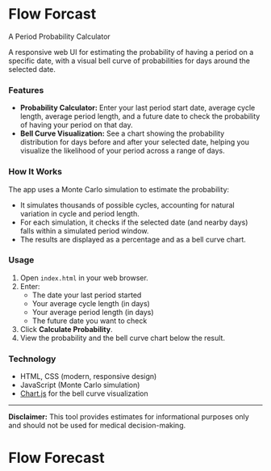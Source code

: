 # Flow Forcast

A Period Probability Calculator

A responsive web UI for estimating the probability of having a period on a specific date, with a visual bell curve of probabilities for days around the selected date.

### Features
- **Probability Calculator:** Enter your last period start date, average cycle length, average period length, and a future date to check the probability of having your period on that day.
- **Bell Curve Visualization:** See a chart showing the probability distribution for days before and after your selected date, helping you visualize the likelihood of your period across a range of days.

### How It Works
The app uses a Monte Carlo simulation to estimate the probability:
- It simulates thousands of possible cycles, accounting for natural variation in cycle and period length.
- For each simulation, it checks if the selected date (and nearby days) falls within a simulated period window.
- The results are displayed as a percentage and as a bell curve chart.

### Usage
1. Open `index.html` in your web browser.
2. Enter:
	- The date your last period started
	- Your average cycle length (in days)
	- Your average period length (in days)
	- The future date you want to check
3. Click **Calculate Probability**.
4. View the probability and the bell curve chart below the result.

### Technology
- HTML, CSS (modern, responsive design)
- JavaScript (Monte Carlo simulation)
- [Chart.js](https://www.chartjs.org/) for the bell curve visualization

---
**Disclaimer:** This tool provides estimates for informational purposes only and should not be used for medical decision-making.
# Flow Forecast